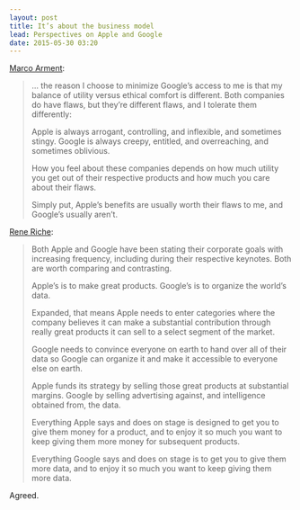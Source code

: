 ```yaml
---
layout: post
title: It’s about the business model
lead: Perspectives on Apple and Google
date: 2015-05-30 03:20
---
```


[Marco Arment](http://www.marco.org/2015/05/29/why-not-google):

> … the reason I choose to minimize Google’s access to me is that my balance of utility versus ethical comfort is different. Both companies do have flaws, but they’re different flaws, and I tolerate them differently:
>
> Apple is always arrogant, controlling, and inflexible, and sometimes stingy. Google is always creepy, entitled, and overreaching, and sometimes oblivious.
>
> How you feel about these companies depends on how much utility you get out of their respective products and how much you care about their flaws.
>
> Simply put, Apple’s benefits are usually worth their flaws to me, and Google’s usually aren’t.

[Rene Riche](http://m.imore.com/apple-customers-look-google-io-2015):

> Both Apple and Google have been stating their corporate goals with increasing frequency, including during their respective keynotes. Both are worth comparing and contrasting.
>
> Apple’s is to make great products. Google’s is to organize the world’s data.
>
> Expanded, that means Apple needs to enter categories where the company believes it can make a substantial contribution through really great products it can sell to a select segment of the market.
>
> Google needs to convince everyone on earth to hand over all of their data so Google can organize it and make it accessible to everyone else on earth.
>
> Apple funds its strategy by selling those great products at substantial margins. Google by selling advertising against, and intelligence obtained from, the data.
>
> Everything Apple says and does on stage is designed to get you to give them money for a product, and to enjoy it so much you want to keep giving them more money for subsequent products.
>
> Everything Google says and does on stage is to get you to give them more data, and to enjoy it so much you want to keep giving them more data.

Agreed.